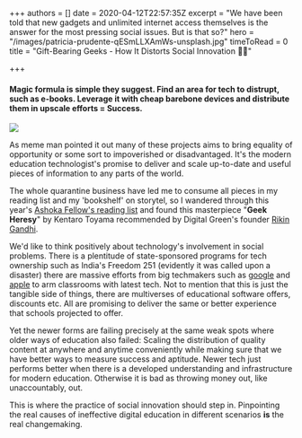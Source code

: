+++
authors = []
date = 2020-04-12T22:57:35Z
excerpt = "We have been told that new gadgets and unlimited internet access themselves is the answer for the most pressing social issues. But is that so?"
hero = "/images/patricia-prudente-qESmLLXAmWs-unsplash.jpg"
timeToRead = 0
title = "Gift-Bearing Geeks - How It Distorts Social Innovation 👨‍💻️"

+++
#### Magic formula is simple they suggest. Find an area for tech to distrupt, such as e-books. Leverage it with cheap barebone devices and distribute them in upscale efforts = Success.

![](/images/3wepx8.jpg)

As meme man pointed it out many of these projects aims to bring equality of opportunity or some sort to impoverished or disadvantaged. It's the modern education technologist's promise to deliver and scale up-to-date and useful pieces of information to any parts of the world.

The whole quarantine business have led me to consume all pieces in my reading list and my 'bookshelf' on storytel, so I wandered through this year's [Ashoka Fellow's reading list](https://www.ashoka.org/en/story/introducing-ashoka-fellows%E2%80%99-bookshelf-reading-list-changemakers) and found this masterpiece "**Geek Heresy**" by Kentaro Toyama recommended by Digital Green's founder [Rikin Gandhi](https://www.digitalgreen.org/team/).

We'd like to think positively about technology's involvement in social problems. There is a plentitude of state-sponsored programs for tech ownership such as India's Freedom 251 (evidently it was called upon a disaster) there are massive efforts from big techmakers such as [google](https://edu.google.com/products/chromebooks/) and [apple](https://www.apple.com/education/k12/) to arm classrooms with latest tech. Not to mention that this is just the tangible side of things, there are multiverses of educational software offers, discounts etc. All are promising to deliver the same or better experience that schools projected to offer.

Yet the newer forms are failing precisely at the same weak spots where older ways of education also failed: Scaling the distribution of quality content at anywhere and anytime conveniently while making sure that we have better ways to measure success and aptitude. Newer tech just performs better when there is a developed understanding and infrastructure for modern education. Otherwise it is bad as throwing money out, like unaccountably, out.

This is where the practice of social innovation should step in. Pinpointing the real causes of ineffective digital education in different scenarios **is** the real changemaking.